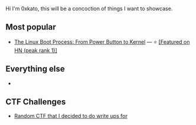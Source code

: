 Hi I'm 0xkato, this will be a concoction of things I want to showcase.

## Most popular

- [The Linux Boot Process: From Power Button to Kernel](https://www.0xkato.xyz/linux-boot/) — ⭐ [[Featured on HN (peak rank 1)]](https://news.ycombinator.com/item?id=45707658)

## Everything else

- 

## CTF Challenges

- [Random CTF that I decided to do write ups for](https://github.com/dietcokesec/writeups)
